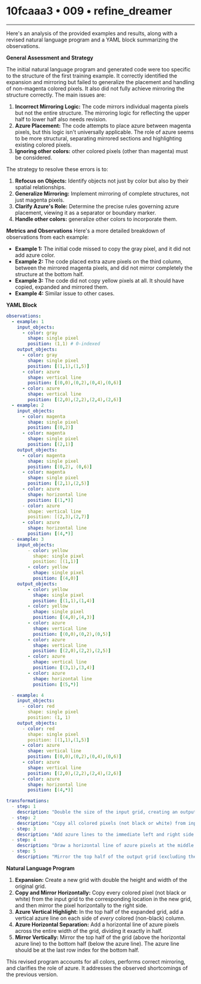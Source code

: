 # 10fcaaa3 • 009 • refine_dreamer

---
Here's an analysis of the provided examples and results, along with a revised natural language program and a YAML block summarizing the observations.

**General Assessment and Strategy**

The initial natural language program and generated code were too specific to the structure of the first training example. It correctly identified the expansion and mirroring but failed to generalize the placement and handling of non-magenta colored pixels. It also did not fully achieve mirroring the structure correctly. The main issues are:

1.  **Incorrect Mirroring Logic:** The code mirrors individual magenta pixels but not the entire structure. The mirroring logic for reflecting the upper half to lower half also needs revision.
2.  **Azure Placement:** The code attempts to place azure between magenta pixels, but this logic isn't universally applicable. The role of azure seems to be more structural, separating mirrored sections and highlighting existing colored pixels.
3. **Ignoring other colors:** other colored pixels (other than magenta) must be considered.

The strategy to resolve these errors is to:

1.  **Refocus on Objects:** Identify objects not just by color but also by their spatial relationships.
2.  **Generalize Mirroring:** Implement mirroring of complete structures, not just magenta pixels.
3.  **Clarify Azure's Role:** Determine the precise rules governing azure placement, viewing it as a separator or boundary marker.
4. **Handle other colors:** generalize other colors to incorporate them.

**Metrics and Observations**
Here's a more detailed breakdown of observations from each example:

*   **Example 1:** The initial code missed to copy the gray pixel, and it did not add azure color.
*   **Example 2:** The code placed extra azure pixels on the third column, between the mirrored magenta pixels, and did not mirror completely the structure at the bottom half.
*   **Example 3:** The code did not copy yellow pixels at all. It should have copied, expanded and mirrored them.
*   **Example 4:** Similar issue to other cases.

**YAML Block**

```yaml
observations:
  - example: 1
    input_objects:
      - color: gray
        shape: single pixel
        position: (1,1) # 0-indexed
    output_objects:
      - color: gray
        shape: single pixel
        position: [(1,1),(1,5)]
      - color: azure
        shape: vertical line
        position: [(0,0),(0,2),(0,4),(0,6)]
      - color: azure
        shape: vertical line
        position: [(2,0),(2,2),(2,4),(2,6)]
  - example: 2
    input_objects:
      - color: magenta
        shape: single pixel
        position: [(0,2)]
      - color: magenta
        shape: single pixel
        position: [(2,1)]
    output_objects:
      - color: magenta
        shape: single pixel
        position: [(0,2), (0,6)]
      - color: magenta
        shape: single pixel
        position: [(2,1),(2,5)]
      - color: azure
        shape: horizontal line
        position: [(1,*)]
      - color: azure
        shape: vertical line
        position: [(2,3),(2,7)]
      - color: azure
        shape: horizontal line
        position: [(4,*)]
  - example: 3
    input_objects:
        - color: yellow
          shape: single pixel
          position: [(1,1)]
        - color: yellow
          shape: single pixel
          position: [(4,0)]
    output_objects:
        - color: yellow
          shape: single pixel
          position: [(1,1),(1,4)]
        - color: yellow
          shape: single pixel
          position: [(4,0),(4,3)]
        - color: azure
          shape: vertical line
          position: [(0,0),(0,2),(0,5)]
        - color: azure
          shape: vertical line
          position: [(2,0),(2,2),(2,5)]
        - color: azure
          shape: vertical line
          position: [(3,1),(3,4)]
        - color: azure
          shape: horizontal line
          position: [(5,*)]

  - example: 4
    input_objects:
      - color: red
        shape: single pixel
        position: (1, 1)
    output_objects:
      - color: red
        shape: single pixel
        position: [(1,1),(1,5)]
      - color: azure
        shape: vertical line
        position: [(0,0),(0,2),(0,4),(0,6)]
      - color: azure
        shape: vertical line
        position: [(2,0),(2,2),(2,4),(2,6)]
      - color: azure
        shape: horizontal line
        position: [(4,*)]

transformations:
  - step: 1
    description: "Double the size of the input grid, creating an output grid with twice the height and width."
  - step: 2
    description: "Copy all colored pixels (not black or white) from input to output at the corresponding location and to mirrored location at right"
  - step: 3
    description: "Add azure lines to the immediate left and right side of all colored pixels on the first half"
  - step: 4
    description: "Draw a horizontal line of azure pixels at the middle row, separating the top and bottom halves."
  - step: 5
    description: "Mirror the top half of the output grid (excluding the middle azure line) to the bottom half. "
```

**Natural Language Program**

1.  **Expansion:** Create a new grid with double the height and width of the original grid.
2.  **Copy and Mirror Horizontally:** Copy every colored pixel (not black or white) from the input grid to the corresponding location in the new grid, and then mirror the pixel horizontally to the right side.
3.  **Azure Vertical Highlight:** In the top half of the expanded grid, add a vertical azure line on each side of *every* colored (non-black) column.
4.  **Azure Horizontal Separation:** Add a horizontal line of azure pixels across the entire width of the grid, dividing it exactly in half.
5.  **Mirror Vertically:** Mirror the top half of the grid (above the horizontal azure line) to the bottom half (below the azure line). The azure line should be at the last row index for the bottom half.

This revised program accounts for all colors, performs correct mirroring, and clarifies the role of azure. It addresses the observed shortcomings of the previous version.

